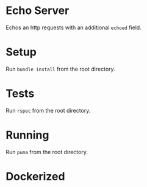 # Echo Server
Echos an http requests with an additional `echoed` field.

# Setup
Run `bundle install` from the root directory.

# Tests
Run `rspec` from the root directory.

# Running
Run `puma` from the root directory.

# Dockerized


